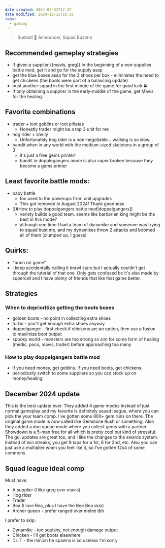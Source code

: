 ```yaml
---
date created: 2024-07-31T17:27
date modified: 2024-12-15T16:33
tags:
  - gaming
---
```


> Busted! 💬 Announcer, Squad Busters
## Recommended gameplay strategies

- If given a supplier ({mavis, greg}) in the beginning of a non-supplies battle mod, get it and go for the supply asap
- get the blue boxes asap for the 2 shoes per box - eliminates the need to get chickens (the boots were part of a balancing update)
- bust another squad in the first minute of the game for good luck 🍀
- If only obtaining a supplier in the early-middle of the game, get Mavis for the healing. 
## Favorite combinations

- trader + loot goblins or loot piñatas
	- Honestly trader might be a top 3 unit for me
- hog rider + shelly
	- Unfortunately hog rider is a non-negotiable... walking is so slow...
- bandit when in any world with the medium-sized skeletons in a group of 3
	- it's just a free gems printer!
	- bandit in dopplegangers mode is also super broken because they become a gems printer

## Least favorite battle mods:

- baby battle
	- too used to the powerups from unit upgrades
	- This got removed in August 2024! Thank goodness
-  [[#How to play doppelgangers battle mod|doppelgangers]]
	- variety builds a good team. seems like barbarian king might be the best in this mode?
	- although one time I had a team of dynamike and someone was trying to squad bust me, and my dynamikes threw 2 attacks and boomed all of them (clumped up, I guess)

## Quirks:

- "brain rot game"
- I keep accidentally calling it brawl stars but I actually couldn't get through the tutorial of that one. Only gets confused bc it's also made by supercell and I have plenty of friends that like that game better. 

## Strategies

### When to deprioritize getting the boots boxes
- golden boots - no point in collecting extra shoes
- turbo - you'll get enough extra shoes anyway
- doppelganger - first check if chickens are an option, then use a fusion to maximize boot output
- spooky world - monsters are too strong so aim for some form of healing (medic, poco, mavis, trader) before approaching too many

### How to play doppelgangers battle mod
- if you need money, get goblins. if you need boots, get chickens.
- periodically switch to some suppliers so you can stock up on money/healing

## December 2024 update

This is the best update ever. They added 4 game modes instead of just normal gameplay and my favorite is definitely squad league, where you can pick the your team comp. I've gotten some 800+ gem runs on there. The original game mode is now called like Gemstone Rush or something. Also they added a duo queue mode where you collect gems with a partner. Showdown is a 5-man free for all which is pretty cool but kind of stressful. The gui updates are great too, and I like the changes to the awards system. Instead of win streaks, you get 9 taps for a 1st, 8 for 2nd, etc. Also you can just use a multiplier when you feel like it, so I've gotten 12x4 of some commons. 

## Squad league ideal comp

Must have:

- A supplier (I like greg over mavis)
- Hog rider
- Trader
- Bea (I love Bea, plus I have the Bee Bea skin)
- Archer queen - prefer ranged over melee tbh

I prefer to skip:

- Dynamike - too squishy, not enough damage output
- Chicken - I'll get boots elsewhere
- Dr. T - the minion he spawns is so useless I'm sorry